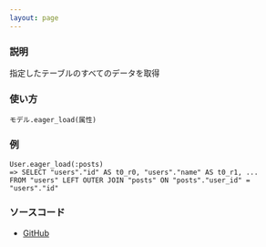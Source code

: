 ```yaml
---
layout: page
---
```

### 説明
指定したテーブルのすべてのデータを取得

### 使い方
    モデル.eager_load(属性)

### 例
    User.eager_load(:posts)
    => SELECT "users"."id" AS t0_r0, "users"."name" AS t0_r1, ...
    FROM "users" LEFT OUTER JOIN "posts" ON "posts"."user_id" =
    "users"."id"

### ソースコード
* [GitHub](https://github.com/rails/rails/blob/0399b71dab8b270b4e40b2aff99194a8b8f2596c/activerecord/lib/active_record/relation/query_methods.rb#L163)